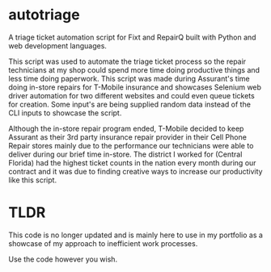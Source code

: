 # autotriage
A triage ticket automation script for Fixt and RepairQ built with Python and web development languages.

This script was used to automate the triage ticket process so the repair technicians at my shop could spend more time doing productive things and less time doing paperwork. This script was made during Assurant's time doing in-store repairs for T-Mobile insurance and showcases Selenium web driver automation for two different websites and could even queue tickets for creation. Some input's are being supplied random data instead of the CLI inputs to showcase the script.

Although the in-store repair program ended, T-Mobile decided to keep Assurant as their 3rd party insurance repair provider in their Cell Phone Repair stores mainly due to the performance our technicians were able to deliver during our brief time in-store. The district I worked for (Central Florida) had the highest ticket counts in the nation every month during our contract and it was due to finding creative ways to increase our productivity like this script.

# TLDR 
This code is no longer updated and is mainly here to use in my portfolio as a showcase of my approach to inefficient work processes.

Use the code however you wish.
